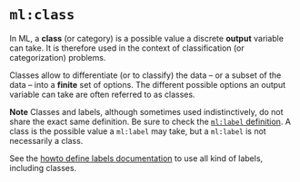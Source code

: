 # `ml:class`

In ML, a **class** (or category) is a possible value a discrete **output**
variable can take. It is therefore used in the context of classification (or
categorization) problems.

Classes allow to differentiate (or to classify)
the data – or a subset of the data – into a **finite** set of options.
The different possible options an output variable can take are often
referred to as classes.

**Note**
Classes and labels, although sometimes used indistinctively, do not share the
exact same definition. Be sure to check the
[`ml:label` definition](/definitions/label). A class is the possible value a
`ml:label` may take, but a `ml:label` is not necessarily a class.

See the [howto define labels documentation](/howto/labels) to
use all kind of labels, including classes.
